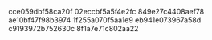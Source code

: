 cce059dbf58ca20f
02eccbf5a5f4e2fc
849e27c4408aef78
ae10bf47f98b3974
1f255a070f5aa1e9
eb941e073967a58d
c9193972b752630c
8f1a7e71c802aa22
